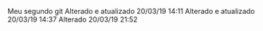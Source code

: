 Meu segundo git
Alterado e atualizado 20/03/19 14:11
Alterado e atualizado 20/03/19 14:37
Alterado 20/03/19 21:52

